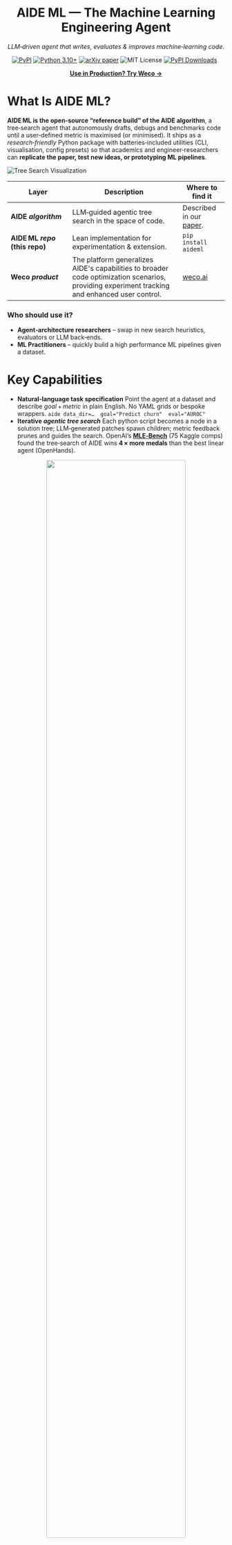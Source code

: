 <h1 align="center">AIDE ML — The Machine Learning Engineering Agent</h1>

<p align="center"><em>
LLM‑driven agent that writes, evaluates & improves machine‑learning code.
</em></p>

<p align="center">
<a href="https://pypi.org/project/aideml/"><img src="https://img.shields.io/pypi/v/aideml?label=PyPI&logo=pypi" alt="PyPI"></a>
<a href="https://www.python.org/"><img src="https://img.shields.io/badge/Python-3.10%2B-blue" alt="Python 3.10+"></a>
<a href="https://arxiv.org/abs/2502.13138"><img src="https://img.shields.io/badge/arXiv-2502.13138-b31b1b?logo=arxiv&logoColor=white" alt="arXiv paper"></a>
<img src="https://img.shields.io/github/license/WecoAI/aideml?color=brightgreen" alt="MIT License">
<a href="https://pepy.tech/projects/aideml"><img src="https://static.pepy.tech/badge/aideml" alt="PyPI Downloads"></a>&ensp;
</p>

<p align="center">
<a href="https://docs.weco.ai/cli/getting-started" target="_blank"><strong>Use in Production? Try Weco →</strong></a>
</p>

# What Is AIDE ML?

**AIDE ML is the open‑source “reference build” of the AIDE algorithm**, a tree‑search agent that autonomously drafts, debugs and benchmarks code until a user‑defined metric is maximised (or minimised). It ships as a *research‑friendly* Python package with batteries‑included utilities (CLI, visualisation, config presets) so that academics and engineer‑researchers can **replicate the paper, test new ideas, or prototyping ML pipelines**.

![Tree Search Visualization](https://github.com/WecoAI/aideml/assets/8918572/2401529c-b97e-4029-aed2-c3f376f54c3c)

| Layer | Description | Where to find it |
| --- | --- | --- |
| **AIDE *algorithm*** | LLM‑guided agentic tree search in the space of code. | Described in our [paper](https://arxiv.org/abs/2502.13138). |
| **AIDE ML *repo* (this repo)** | Lean implementation for experimentation & extension. | `pip install aideml` |
| **Weco *product*** | The platform generalizes AIDE's capabilities to broader code optimization scenarios, providing experiment tracking and enhanced user control. | [weco.ai](https://weco.ai) |

### Who should use it?

- **Agent‑architecture researchers** – swap in new search heuristics, evaluators or LLM back‑ends.
- **ML Practitioners** – quickly build a high performance ML pipelines given a dataset.

# Key Capabilities

- **Natural‑language task specification**  Point the agent at a dataset and describe *goal* + *metric* in plain English. No YAML grids or bespoke wrappers.  `aide data_dir=…  goal="Predict churn"  eval="AUROC"` 
- **Iterative *agentic tree search*** Each python script becomes a node in a solution tree; LLM‑generated patches spawn children; metric feedback prunes and guides the search. OpenAI’s **[MLE‑Bench](https://arxiv.org/abs/2410.07095)** (75 Kaggle comps) found the tree‑search of AIDE wins **4 × more medals** than the best linear agent (OpenHands). 

<div align="center">
<img src="https://github.com/user-attachments/assets/a48aa65e-360d-4d91-b4ad-98b0fe2585d4" width="80%">
</div>

<details>
<summary>Utility features provided by this repo</summary>

- **HTML visualiser** – inspect the full solution tree and code attached to each node.
- **Streamlit UI** – prototype ML solution .
- **Model‑neutral plumbing** – OpenAI, Anthropic, Gemini, or any local LLM that speaks the OpenAI API.

</details>

## Featured Research built on/with AIDE

| Institution | Paper / Project Name | Links |
|-------------|----------------------|-------|
| **OpenAI** | MLE-bench: Evaluating Machine-Learning Agents on Machine-Learning Engineering | [Paper](https://arxiv.org/abs/2410.07095), [GitHub](https://github.com/openai/mle-bench) |
| **METR** | RE-Bench: Evaluating frontier AI R&D capabilities of language-model agents against human experts | [Paper](https://arxiv.org/abs/2411.15114), [GitHub](https://github.com/METR/RE-Bench) |
| **Sakana AI** | The AI Scientist-v2: Workshop-Level Automated Scientific Discovery via Agentic Tree Search | [Paper](https://arxiv.org/abs/2504.08066), [GitHub](https://github.com/SakanaAI/AI-Scientist-v2) |
| **Meta** | The Automated LLM Speedrunning Benchmark: Reproducing NanoGPT Improvements | [Paper](https://arxiv.org/abs/2506.22419), [GitHub](https://github.com/facebookresearch/llm-speedrunner) |

> *Know another public project that cites or forks AIDE?  
> [Open a PR](https://github.com/WecoAI/aideml/pulls) and add it to the table!*


# How to Use AIDE ML

## Quick Start

```bash
# 1  Install
pip install -U aideml

# 2  Set an LLM key
export OPENAI_API_KEY=<your‑key>

# 3  Run an optimisation
aide data_dir="example_tasks/house_prices" \
     goal="Predict the sales price for each house" \
     eval="RMSE between log‑prices"

```

After the run finishes you’ll find:

- `logs/<id>/best_solution.py` – best code found
- `logs/<id>/tree_plot.html` – click to inspect the solution tree

---

## Web UI

```bash
pip install -U aideml   # adds streamlit
cd aide/webui
streamlit run app.py

```

Use the sidebar to paste your API key, upload data, set **Goal** & **Metric**, then press **Run AIDE**.

The UI shows live logs, the solution tree, and the best code.

---

## Advanced CLI Options

```bash
# Choose a different coding model and run 50 steps
aide agent.code.model="claude-4-sonnet" \
     agent.steps=50 \
     data_dir=… goal=… eval=…

```

Common flags

| Flag | Purpose | Default |
| --- | --- | --- |
| `agent.code.model` | LLM used to write code | `gpt-4-turbo` |
| `agent.steps` | Improvement iterations | `20` |
| `agent.search.num_drafts` | Drafts per step | `5` |

---

## Use AIDE ML Inside Python

```python
import aide

exp = aide.Experiment(
    data_dir="example_tasks/bitcoin_price",
    goal="Forecast BTC closing price",
    eval="RMSLE"
)

best = exp.run(steps=10)
print(best.valid_metric)
print(best.code)

```

---

## Power‑User Extras

### Local LLM (Ollama example)

```bash
export OPENAI_BASE_URL="http://localhost:11434/v1"
export OPENAI_API_KEY="local-llm"
aide agent.code.model="qwen2.5" data_dir=… goal=… eval=…

```

### Docker

```bash
docker build -t aide .
docker run -it --rm \
  -v "${LOGS_DIR:-$(pwd)/logs}:/app/logs" \
  -v "${WORKSPACE_BASE:-$(pwd)/workspaces}:/app/workspaces" \
  -v "$(pwd)/aide/example_tasks:/app/data" \
  -e OPENAI_API_KEY="your-actual-api-key" \
  aide data_dir=/app/data/house_prices goal="Predict price" eval="RMSE"

```

### Development install

```bash
git clone https://github.com/WecoAI/aideml.git
cd aideml && pip install -e .

```

# Citation

If you use AIDE in your work, please cite the following paper:
```bibtex
@article{aide2025,
      title={AIDE: AI-Driven Exploration in the Space of Code}, 
      author={Zhengyao Jiang and Dominik Schmidt and Dhruv Srikanth and Dixing Xu and Ian Kaplan and Deniss Jacenko and Yuxiang Wu},
      year={2025},
      eprint={2502.13138},
      archivePrefix={arXiv},
      primaryClass={cs.AI},
      url={https://arxiv.org/abs/2502.13138}, 
}
```
